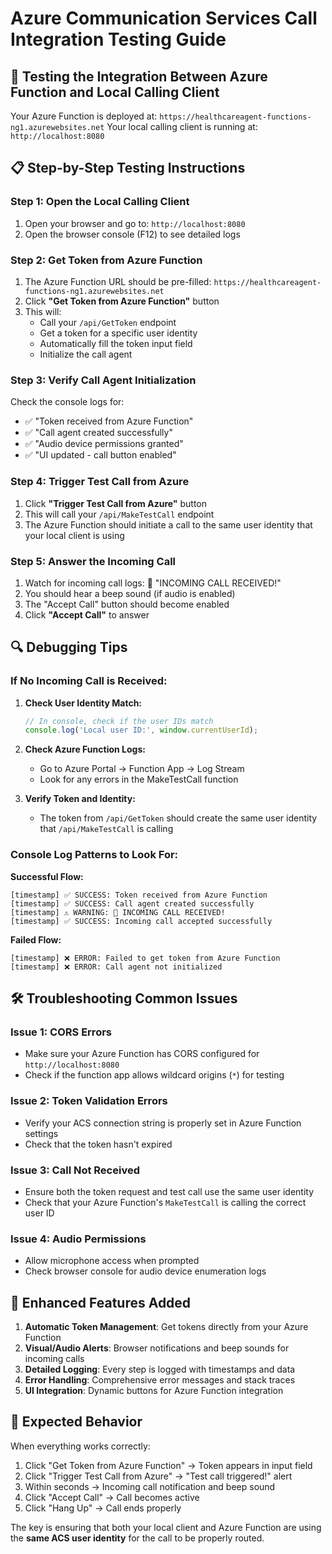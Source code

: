 # Azure Communication Services Call Integration Testing Guide

## 🎯 Testing the Integration Between Azure Function and Local Calling Client

Your Azure Function is deployed at: `https://healthcareagent-functions-ng1.azurewebsites.net`
Your local calling client is running at: `http://localhost:8080`

## 📋 Step-by-Step Testing Instructions

### **Step 1: Open the Local Calling Client**
1. Open your browser and go to: `http://localhost:8080`
2. Open the browser console (F12) to see detailed logs

### **Step 2: Get Token from Azure Function**
1. The Azure Function URL should be pre-filled: `https://healthcareagent-functions-ng1.azurewebsites.net`
2. Click **"Get Token from Azure Function"** button
3. This will:
   - Call your `/api/GetToken` endpoint
   - Get a token for a specific user identity
   - Automatically fill the token input field
   - Initialize the call agent

### **Step 3: Verify Call Agent Initialization**
Check the console logs for:
- ✅ "Token received from Azure Function"
- ✅ "Call agent created successfully" 
- ✅ "Audio device permissions granted"
- ✅ "UI updated - call button enabled"

### **Step 4: Trigger Test Call from Azure**
1. Click **"Trigger Test Call from Azure"** button
2. This will call your `/api/MakeTestCall` endpoint
3. The Azure Function should initiate a call to the same user identity that your local client is using

### **Step 5: Answer the Incoming Call**
1. Watch for incoming call logs: 🔔 "INCOMING CALL RECEIVED!"
2. You should hear a beep sound (if audio is enabled)
3. The "Accept Call" button should become enabled
4. Click **"Accept Call"** to answer

## 🔍 **Debugging Tips**

### **If No Incoming Call is Received:**

1. **Check User Identity Match:**
   ```javascript
   // In console, check if the user IDs match
   console.log('Local user ID:', window.currentUserId);
   ```

2. **Check Azure Function Logs:**
   - Go to Azure Portal → Function App → Log Stream
   - Look for any errors in the MakeTestCall function

3. **Verify Token and Identity:**
   - The token from `/api/GetToken` should create the same user identity that `/api/MakeTestCall` is calling

### **Console Log Patterns to Look For:**

**Successful Flow:**
```
[timestamp] ✅ SUCCESS: Token received from Azure Function
[timestamp] ✅ SUCCESS: Call agent created successfully
[timestamp] ⚠️ WARNING: 🔔 INCOMING CALL RECEIVED!
[timestamp] ✅ SUCCESS: Incoming call accepted successfully
```

**Failed Flow:**
```
[timestamp] ❌ ERROR: Failed to get token from Azure Function
[timestamp] ❌ ERROR: Call agent not initialized
```

## 🛠️ **Troubleshooting Common Issues**

### **Issue 1: CORS Errors**
- Make sure your Azure Function has CORS configured for `http://localhost:8080`
- Check if the function app allows wildcard origins (`*`) for testing

### **Issue 2: Token Validation Errors**
- Verify your ACS connection string is properly set in Azure Function settings
- Check that the token hasn't expired

### **Issue 3: Call Not Received**
- Ensure both the token request and test call use the same user identity
- Check that your Azure Function's `MakeTestCall` is calling the correct user ID

### **Issue 4: Audio Permissions**
- Allow microphone access when prompted
- Check browser console for audio device enumeration logs

## 🔧 **Enhanced Features Added**

1. **Automatic Token Management**: Get tokens directly from your Azure Function
2. **Visual/Audio Alerts**: Browser notifications and beep sounds for incoming calls
3. **Detailed Logging**: Every step is logged with timestamps and data
4. **Error Handling**: Comprehensive error messages and stack traces
5. **UI Integration**: Dynamic buttons for Azure Function integration

## 🎯 **Expected Behavior**

When everything works correctly:
1. Click "Get Token from Azure Function" → Token appears in input field
2. Click "Trigger Test Call from Azure" → "Test call triggered!" alert
3. Within seconds → Incoming call notification and beep sound
4. Click "Accept Call" → Call becomes active
5. Click "Hang Up" → Call ends properly

The key is ensuring that both your local client and Azure Function are using the **same ACS user identity** for the call to be properly routed.
